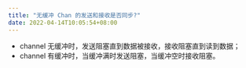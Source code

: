 ```yaml
---
title: "无缓冲 Chan 的发送和接收是否同步?"
date: 2022-04-14T10:05:54+08:00
---
```


* channel 无缓冲时，发送阻塞直到数据被接收，接收阻塞直到读到数据；
* channel 有缓冲时，当缓冲满时发送阻塞，当缓冲空时接收阻塞。